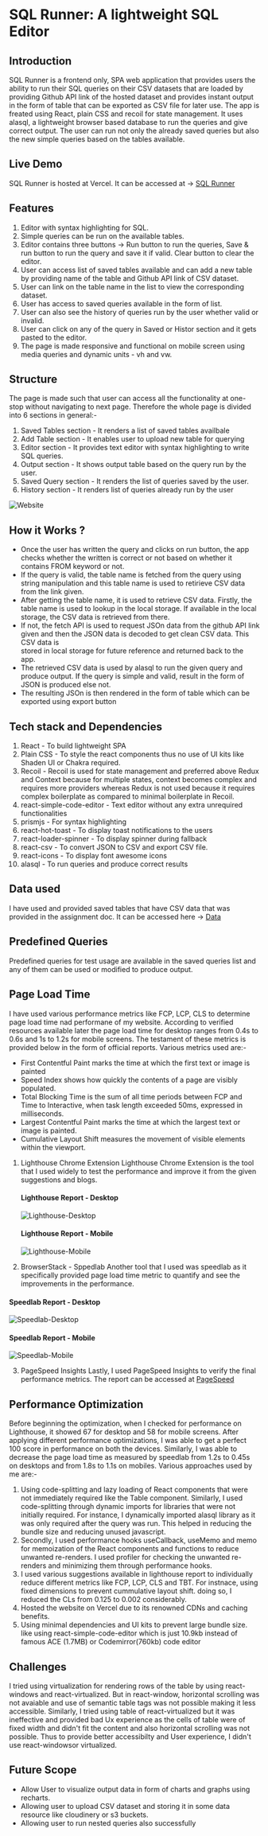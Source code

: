 # SQL Runner: A lightweight SQL Editor

## Introduction
SQL Runner is a frontend only, SPA web application that provides users the ability to run their SQL queries on their CSV datasets that are loaded by providing Github API link of the hosted dataset and provides instant output in the form of table that can be exported as CSV file for later use. The app is freated using React, plain CSS and recoil for state management. It uses alasql, a lightweight browser based database to run the queries and give correct output. The user can run not only the already saved queries but also the new simple queries based on the tables available.

## Live Demo
SQL Runner is hosted at Vercel. It can be accessed at ->  [SQL Runner](https://sql-editor-kunal.vercel.app/)

## Features
1) Editor with syntax highlighting for SQL.
2) Simple queries can be run on the available tables.
3) Editor contains three buttons -> Run button to run the queries, Save & run button to run the query and save it if valid. Clear button to clear the editor.
4) User can access list of saved tables available and can add a new table by providing name of the table and Github API link of CSV dataset.
5) User can link on the table name in the list to view the corresponding dataset.
6) User has access to saved queries available in the form of list.
7) User can also see the history of queries run by the user whether valid or invalid.
8) User can click on any of the query in Saved or Histor section and it gets pasted to the editor.
9) The page is made responsive and functional on mobile screen using media queries and dynamic units - vh and vw.

## Structure
The page is made such that user can access all the functionality at one-stop without navigating to next page. Therefore the whole page is divided into 6 sections in general:- 
1) Saved Tables section - It renders a list of saved tables availbale
2) Add Table section - It enables user to upload new table for querying
3) Editor section - It provides text editor with syntax highlighting to write SQL queries.
4) Output section - It shows output table based on the query run by the user.
5) Saved Query section - It renders the list of queries saved by the user.
6) History section - It renders list of queries already run by the user

![Website](/src/assets/screenshots/website.png)

## How it Works ?
* Once the user has written the query and clicks on run button, the app checks whether the written is correct or not based on whether it contains FROM keyword or     not.
* If the query is valid, the table name is fetched from the query using string manipulation and this table name is used to retirieve CSV data from the link given.
* After getting the table name, it is used to retrieve CSV data. Firstly, the table name is used to lookup in the local storage. If available in the local storage,   the CSV data is retrieved from there.
* If not, the fetch API is used to request JSOn data from the github API link given and then the JSON data is decoded to get clean CSV data. This CSV data is     
   stored in local storage for future reference and returned back to the app.
*  The retrieved CSV data is used by alasql to run the given query and produce output. If the query is simple and valid, result in the form of JSON is produced 
   else not.
*  The resulting JSOn is then rendered in the form of table which can be exported using export button

##  Tech stack and Dependencies
1) React - To build lightweight SPA
2) Plain CSS - To style the react components thus no use of UI kits like Shaden UI or Chakra required.
3) Recoil - Recoil is used for state management and preferred above Redux and Context because for multiple states, context becomes complex and requires more 
   providers whereas Redux is not used because it requires complex boilerplate as compared to minimal boilerplate in Recoil.
4) react-simple-code-editor - Text editor without any extra unrequired functionalities
5) prismjs - For syntax highlighting
6) react-hot-toast - To display toast notifications to the users
7) react-loader-spinner - To display spinner during fallback
8) react-csv - To convert JSON to CSV and export CSV file.
9) react-icons - To display font awesome icons
10) alasql - To run queries and produce correct results

## Data used 
I have used and provided saved tables that have CSV data that was provided in the assignment doc. It can be accessed here -> [Data](https://github.com/graphql-compose/graphql-compose-examples/tree/master/examples/northwind/data/csv)

## Predefined Queries
Predefined queries for test usage are available in the saved queries list and any of them can be used or modified to produce output.

## Page Load Time
I have used various performance metrics like FCP, LCP, CLS to determine page load time nad performane of my website. According to verified resources available later the page load time for desktop ranges from 0.4s to 0.6s and 1s to 1.2s for mobile screens. The testament of these metrics is provided below in the form of official reports. Various metrics used are:-
* First Contentful Paint marks the time at which the first text or image is painted
* Speed Index shows how quickly the contents of a page are visibly populated.
* Total Blocking Time is the sum of all time periods between FCP and Time to Interactive, when task length exceeded 50ms, expressed in milliseconds.
* Largest Contentful Paint marks the time at which the largest text or image is painted.
* Cumulative Layout Shift measures the movement of visible elements within the viewport.

1) Lighthouse Chrome Extension
   Lighthouse Chrome Extension is the tool that I used widely to test the performance and improve it from the given suggestions and blogs.

   #### Lighthouse Report - Desktop
   ![Lighthouse-Desktop](/src/assets/screenshots/lighthouse-desktop.png)

   #### Lighthouse Report - Mobile
   ![Lighthouse-Mobile](/src/assets/screenshots/lighthouse-mobile.png)


 2) BrowserStack - Sppedlab
    Another tool that I used was speedlab as it specifically provided page load time metric to quantify and see the improvements in the performance.

   #### Speedlab Report - Desktop
   ![Speedlab-Desktop](src/assets/screenshots/speedlab-desktop.png)

   #### Speedlab Report - Mobile
   ![Speedlab-Mobile](src/assets/screenshots/speedlab-mobile.png)


 3) PageSpeed Insights
    Lastly, I used PageSpeed Insights to verify the final performance metrics. The report can be accessed at [PageSpeed](https://pagespeed.web.dev/analysis/https-sql-editor-kunal-vercel-app/q5fpzmwwyw?form_factor=desktop)


## Performance Optimization
Before beginning the optimization, when I checked for performance on Lighthouse, it showed 67 for desktop and 58 for mobile screens. After applying different performance optimizations, I was able to get a perfect 100 score in performance on both the devices. Similarly, I was able to decrease the page load time as measured by speedlab from 1.2s to 0.45s on desktops and from 1.8s to 1.1s on mobiles. Various approaches used by me are:-
1) Using code-splitting and lazy loading of React components that were not immediately required like the Table component. Similarly, I used code-splitting through dynamic imports for libraries that were not initially required. For instance, I dynamically imported alasql library as it was only required after the query was run. This helped in reducing the bundle size and reducing unused javascript.
2) Secondly, I used performance hooks useCallback, useMemo and memo for memoization of the React components and functions to reduce unwanted re-renders. I used 
    profiler for checking the unwanted re-renders and minimizing them through performance hooks.
3) I used various suggestions available in lighthouse report to individually reduce different metrics like FCP, LCP, CLS and TBT. For instnace, using fixed dimensions to prevent cummulative layout shift. doing so, I reduced the CLs from 0.125 to 0.002 considerably.
4) Hosted the website on Vercel due to its renowned CDNs and caching benefits.
5) Using minimal dependencies and UI kits to prevent large bundle size. like using react-simple-code-editor which is just 10.9kb instead of famous ACE (1.7MB) or Codemirror(760kb) code editor

## Challenges
I tried using virtualization for rendering rows of the table by using react-windows and react-virtualized. But in react-window, horizontal scrolling was not avaiable and use of semantic table tags was not possible making it less accessible. Similarly, I tried using table of react-virtualized but it was ineffective and provided bad Ux experience as the cells of table were of fixed width and didn't fit the content and also horizontal scrolling was not possible. Thus to provide better accessibilty and User experience, I didn't use react-windowsor virtualized.

## Future Scope
* Allow User to visualize output data in form of charts and graphs using recharts.
* Allowing user to upload CSV dataset and storing it in some data resource like cloudinery or s3 buckets.
* Allowing user to run nested queries also successfully
